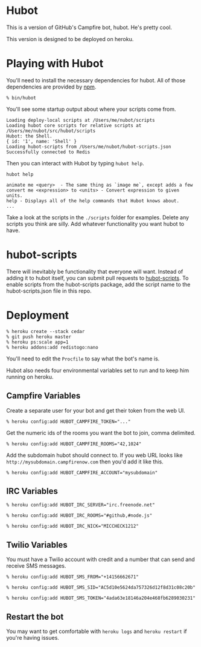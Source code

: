 Hubot
=====

This is a version of GitHub's Campfire bot, hubot.  He's pretty cool.

This version is designed to be deployed on heroku.

Playing with Hubot
==================

You'll need to install the necessary dependencies for hubot.  All of
those dependencies are provided by [npm](http://npmjs.org).

    % bin/hubot

You'll see some startup output about where your scripts come from.

    Loading deploy-local scripts at /Users/me/nubot/scripts
    Loading hubot core scripts for relative scripts at /Users/me/nubot/src/hubot/scripts
    Hubot: the Shell.
    { id: '1', name: 'Shell' }
    Loading hubot-scripts from /Users/me/nubot/hubot-scripts.json
    Successfully connected to Redis

Then you can interact with Hubot by typing `hubot help`.

    hubot help

    animate me <query>  - The same thing as `image me`, except adds a few
    convert me <expression> to <units> - Convert expression to given units.
    help - Displays all of the help commands that Hubot knows about.
    ...

Take a look at the scripts in the `./scripts` folder for examples.
Delete any scripts you think are silly.  Add whatever functionality you
want hubot to have.


hubot-scripts
=============

There will inevitably be functionality that everyone will want.  Instead
of adding it to hubot itself, you can submit pull requests to
[hubot-scripts](https://github.com/github/hubot-scripts).  To enable
scripts from the hubot-scripts package, add the script name to the
hubot-scripts.json file in this repo.

Deployment
==========

    % heroku create --stack cedar
    % git push heroku master
    % heroku ps:scale app=1
    % heroku addons:add redistogo:nano

You'll need to edit the `Procfile` to say what the bot's name is.

Hubot also needs four environmental variables set to run and to keep him
running on heroku.

Campfire Variables
------------------

Create a separate user for your bot and get their token from the web UI.

    % heroku config:add HUBOT_CAMPFIRE_TOKEN="..."

Get the numeric ids of the rooms you want the bot to join, comma
delimited.

    % heroku config:add HUBOT_CAMPFIRE_ROOMS="42,1024"

Add the subdomain hubot should connect to. If you web URL looks like
`http://mysubdomain.campfirenow.com` then you'd add it like this.

    % heroku config:add HUBOT_CAMPFIRE_ACCOUNT="mysubdomain"

IRC Variables
------------------

    % heroku config:add HUBOT_IRC_SERVER="irc.freenode.net"
    
    % heroku config:add HUBOT_IRC_ROOMS="#github,#node.js"
    
    % heroku config:add HUBOT_IRC_NICK="MICCHECK1212"

Twilio Variables
------------------

You must have a Twilio account with credit and a number that can send and
receive SMS messages.

    % heroku config:add HUBOT_SMS_FROM="+14156662671"

    % heroku config:add HUBOT_SMS_SID="AC5d10e5624da757326d12f8d31c08c20b"

    % heroku config:add HUBOT_SMS_TOKEN="4ada63e18146a204e468fb6289030231"


Restart the bot
---------------
You may want to get comfortable with `heroku logs` and `heroku restart`
if you're having issues.
